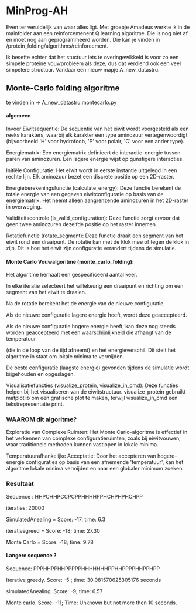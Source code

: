 # MinProg-AH

Even ter veruidelijk van waar alles ligt. Met groepje Amadeus werkte ik in de mainfolder aan een reinforcemenent Q learning algoritme. Die is nog niet af en moet nog aan geprogrammeerd worden. Die kan je vinden in /protein_folding/algorithms/reinforcement.

Ik besefte echter dat het stuctuur iets te overingewikkeld is voor zo een simpele proteine vouwprobleem als deze, dus dat verdiend ook een veel simpelere structuur. Vandaar een nieuw mapje A_new_datastru. 

## Monte-Carlo folding algoritme
te vinden in => A_new_datastru.montecarlo.py
#### algemeen
Invoer Eiwitsequentie: De sequentie van het eiwit wordt voorgesteld als een reeks karakters, waarbij elk karakter een type aminozuur vertegenwoordigt (bijvoorbeeld 'H' voor hydrofoob, 'P' voor polair, 'C' voor een ander type).

Energiematrix: Een energiematrix definieert de interactie-energie tussen paren van aminozuren. Een lagere energie wijst op gunstigere interacties.

Initiële Configuratie: Het eiwit wordt in eerste instantie uitgelegd in een rechte lijn. Elk aminozuur bezet een discrete positie op een 2D-raster.

Energieberekeningsfunctie (calculate_energy): Deze functie berekent de totale energie van een gegeven eiwitconfiguratie op basis van de energiematrix. Het neemt alleen aangrenzende aminozuren in het 2D-raster in overweging.

Validiteitscontrole (is_valid_configuration): Deze functie zorgt ervoor dat geen twee aminozuren dezelfde positie op het raster innemen.

Rotatiefunctie (rotate_segment): Deze functie draait een segment van het eiwit rond een draaipunt. De rotatie kan met de klok mee of tegen de klok in zijn. Dit is hoe het eiwit zijn configuratie verandert tijdens de simulatie.

#### Monte Carlo Vouwalgoritme (monte_carlo_folding):

Het algoritme herhaalt een gespecificeerd aantal keer.

In elke iteratie selecteert het willekeurig een draaipunt en richting om een segment van het eiwit te draaien.

Na de rotatie berekent het de energie van de nieuwe configuratie.

Als de nieuwe configuratie lagere energie heeft, wordt deze geaccepteerd.

Als de nieuwe configuratie hogere energie heeft, kan deze nog steeds worden geaccepteerd met een waarschijnlijkheid die afhangt van de temperatuur 

(die in de loop van de tijd afneemt) en het energieverschil. Dit stelt het algoritme in staat om lokale minima te vermijden.

De beste configuratie (laagste energie) gevonden tijdens de simulatie wordt bijgehouden en opgeslagen.

Visualisatiefuncties (visualize_protein, visualize_in_cmd): Deze functies helpen bij het visualiseren van de eiwitstructuur. visualize_protein gebruikt matplotlib om een grafische plot te maken, terwijl visualize_in_cmd een tekstrepresentatie print.

### WAAROM dit algoritme? 
Exploratie van Complexe Ruimten: Het Monte Carlo-algoritme is effectief in het verkennen van complexe configuratieruimten, zoals bij eiwitvouwen, waar traditionele methoden kunnen vastlopen in lokale minima.

Temperatuurafhankelijke Acceptatie: Door het accepteren van hogere-energie configuraties op basis van een afnemende 'temperatuur', kan het algoritme lokale minima vermijden en naar een globaler minimum zoeken.

### Resultaat 
Sequence : HHPCHHPCCPCPPHHHHPPHCHPHPHCHPP

iteraties: 20000


SimulatedAnealing =  Score: -17: time: 6.3 

iterativegreed = Score: -18; time: 27.30

Monte Carlo = Score: -18; time: 9.78

#### Langere sequence ?
Sequence: PPPHHPPHHPPPPPHHHHHHHPPHHPPPPHHPPHPP

Iterative greedy. Score: -5 ; time: 30.081570625305176 seconds

simulatedAnealing. Score: -9; time: 6.57  

Monte carlo. Score: -11; Time: Unknown but not more then 10 seconds.
